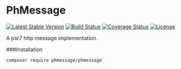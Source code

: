 # PhMessage

[![Latest Stable Version](https://poser.pugx.org/phmessage/phmessage/v/stable)](https://packagist.org/packages/phmessage/phmessage)
[![Build Status](https://travis-ci.org/ouranoshong/phmessage.svg?branch=master)](https://travis-ci.org/ouranoshong/phmessage)
[![Coverage Status](https://coveralls.io/repos/github/ouranoshong/phmessage/badge.svg?branch=master)](https://coveralls.io/github/ouranoshong/phmessage?branch=master)
[![License](https://poser.pugx.org/phmessage/phmessage/license)](https://packagist.org/packages/phmessage/phmessage)


A psr7 http message implementation.

###Installation
```bash
composer require phmessage/phmessage
```
